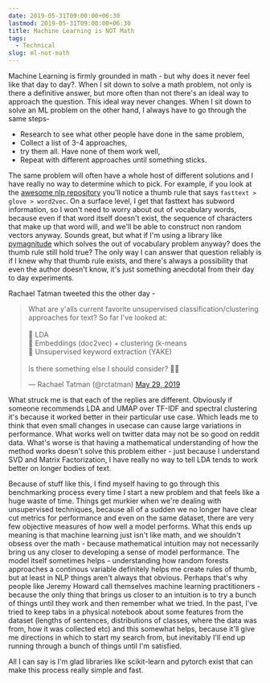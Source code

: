 ```yaml
---
date: 2019-05-31T09:00:00+06:30
lastmod: 2019-05-31T09:00:00+06:30
title: Machine Learning is NOT Math
tags:
  - Technical
slug: ml-not-math
---
```


Machine Learning is firmly grounded in math - but why does it never feel like that day to day?. When I sit down to solve a math problem, not only is there a definitive answer, but more often than not there's an ideal way to approach the question. This ideal way never changes. When I sit down to solve an ML problem on the other hand, I always have to go through the same steps-

* Research to see what other people have done in the same problem,
* Collect a list of 3-4 approaches,
* try them all. Have none of them work well,
* Repeat with different approaches until something sticks.

The same problem will often have a whole host of different solutions and I have really no way to determine which to pick.
For example, if you look at the [awesome nlp repository](https://github.com/keon/awesome-nlp#text-embeddings) you'll notice a thumb rule that says `fasttext > glove > word2vec`. On a surface level, I get that fasttext has subword information, so I won't need to worry about out of vocabulary words, because even if that word itself doesn't exist, the sequence of characters that make up that word will, and we'll be able to construct non random vectors anyway. Sounds great, but what if I'm using a library like [pymagnitude](https://github.com/plasticityai/magnitude) which solves the out of vocabulary problem anyway? does the thumb rule still hold true? The only way I can answer that question reliably is if I knew why that thumb rule exists, and there's always a possibility that even the author doesn't know, it's just something anecdotal from their day to day experiments.

Rachael Tatman tweeted this the other day - 
<blockquote class="twitter-tweet" data-lang="en"><p lang="en" dir="ltr">What are y&#39;alls current favorite unsupervised classification/clustering approaches for text? So far I&#39;ve looked at:<br><br>🔡 LDA<br>🔡 Embeddings (doc2vec) + clustering (k-means<br>🔡 Unsupervised keyword extraction (YAKE)<br><br>Is there something else I should consider? 🤔📝</p>&mdash; Rachael Tatman (@rctatman) <a href="https://twitter.com/rctatman/status/1133806246182604800?ref_src=twsrc%5Etfw">May 29, 2019</a></blockquote>
<script async src="https://platform.twitter.com/widgets.js" charset="utf-8"></script>

What struck me is that each of the replies are different. Obviously if someone recommends LDA and UMAP over TF-IDF and spectral clustering it's because it worked better in their particular use case. Which leads me to think that even small changes in usecase can cause large variations in performance. What works well on twitter data may not be so good on reddit data. What's worse is that having a mathematical understanding of how the method works doesn't solve this problem either - just because I understand SVD and Matrix Factorization, I have really no way to tell LDA tends to work better on longer bodies of text.

Because of stuff like this, I find myself having to go through this benchmarking process every time I start a new problem and that feels like a huge waste of time. Things get murkier when we're dealing with unsupervised techniques, because all of a sudden we no longer have clear cut metrics for performance and even on the same dataset, there are very few objective measures of how well a model performs. What this ends up meaning is that machine learning just isn't like math, and we shouldn't obsess over the math - because mathematical intuition may not necessarily bring us any closer to developing a sense of model performance. The model itself sometimes helps - understanding how random forests approaches a continous variable definitely helps me create rules of thumb, but at least in NLP things aren't always that obvious. Perhaps that's why people like Jeremy Howard call themselves machine learning practitioners - because the only thing that brings us closer to an intuition is to try a bunch of things until they work and then remember what we tried. In the past, I've tried to keep tabs in a physical notebook about some features from the dataset (lengths of sentences, distributions of classes, where the data was from, how it was collected etc) and this somewhat helps, because it'll give me directions in which to start my search from, but inevitably I'll end up running through a bunch of things until I'm satisfied.

All I can say is I'm glad libraries like scikit-learn and pytorch exist that can make this process really simple and fast.
